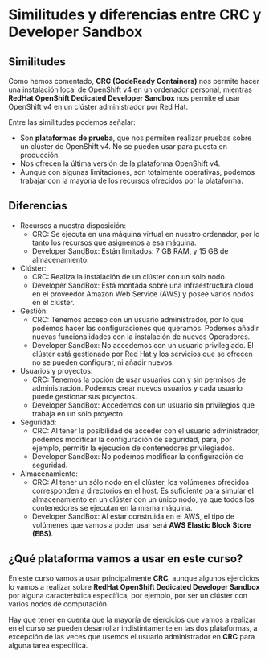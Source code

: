 # Similitudes y diferencias entre CRC y Developer Sandbox

## Similitudes

Como hemos comentado, **CRC (CodeReady Containers)** nos permite hacer una instalación local de OpenShift v4 en un ordenador personal, mientras **RedHat OpenShift Dedicated Developer Sandbox** nos permite el usar OpenShift v4 en un clúster administrador por Red Hat.

Entre las similitudes podemos señalar:

* Son **plataformas de prueba**, que nos permiten realizar pruebas sobre un clúster de OpenShift v4. No se pueden usar para puesta en producción.
* Nos ofrecen la última versión de la plataforma OpenShift v4.
* Aunque con algunas limitaciones, son totalmente operativas, podemos trabajar con la mayoría de los recursos ofrecidos por la plataforma.

## Diferencias

* Recursos a nuestra disposición:
    * CRC: Se ejecuta en una máquina virtual en nuestro ordenador, por lo tanto los recursos que asignemos a esa máquina.
    * Developer SandBox: Están limitados: 7 GB RAM, y 15 GB de almacenamiento.
* Clúster:
    * CRC: Realiza la instalación de un clúster con un sólo nodo.
    * Developer SandBox: Está montada sobre una infraestructura cloud en el proveedor Amazon Web Service (AWS) y posee varios nodos en el clúster.
* Gestión:
    * CRC: Tenemos acceso con un usuario administrador, por lo que podemos hacer las configuraciones que queramos. Podemos añadir nuevas funcionalidades con la instalación de nuevos Operadores.
    * Developer SandBox: No accedemos con un usuario privilegiado. El clúster está gestionado por Red Hat y los servicios que se ofrecen no se pueden configurar, ni añadir nuevos.
* Usuarios y proyectos:
    * CRC: Tenemos la opción de usar usuarios con y sin permisos de administración. Podemos crear nuevos usuarios y cada usuario puede gestionar sus proyectos.
    * Developer SandBox: Accedemos con un usuario sin privilegios que trabaja en un sólo proyecto.
* Seguridad:
    * CRC: Al tener la posibilidad de acceder con el usuario administrador, podemos modificar la configuración de seguridad, para, por ejemplo, permitir la ejecución de contenedores privilegiados.
    * Developer SandBox: No podemos modificar la configuración de seguridad.
* Almacenamiento:
    * CRC: Al tener un sólo nodo en el clúster, los volúmenes ofrecidos corresponden a directorios en el host. Es suficiente para simular el almacenamiento en un clúster con un único nodo, ya que todos los contenedores se ejecutan en la misma máquina.
    * Developer SandBox: Al estar construida en el AWS, el tipo de volúmenes que vamos  a poder usar será **AWS Elastic Block Store (EBS)**.

## ¿Qué plataforma vamos a usar en este curso?

En este curso vamos a usar principalmente **CRC**, aunque algunos ejercicios lo vamos a realizar sobre **RedHat OpenShift Dedicated Developer Sandbox** por alguna característica específica, por ejemplo, por ser un clúster con varios nodos de computación.

Hay que tener en cuenta que la mayoría de ejercicios que vamos a realizar en el curso se pueden desarrollar indistintamente en las dos plataformas, a excepción de las veces que usemos el usuario administrador en **CRC** para alguna tarea específica.